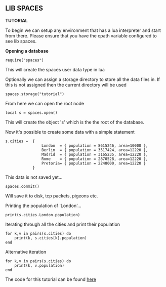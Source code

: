 ****LIB SPACES****
-----------------

****TUTORIAL****

To begin we can setup any environment that has a lua interpreter and start from there. Please ensure that you have the 
cpath variable configured to see lib spaces.

**Opening a database**

    require("spaces")

This will create the spaces user data type in lua

Optionally we can assign a storage directory to store all the data files in. If this is not assigned then the current directory will be used
    
    spaces.storage("tutorial")

From here we can open the root node

    local s = spaces.open() 

This will create the object 's' which is the the root of the database.

Now it's possible to create some data with a simple statement

    s.cities =  {
                    London  = { population = 8615246, area=10000 },
                    Berlin  = { population = 3517424, area=12220 },
                    Madrid  = { population = 3165235, area=12220 },
                    Rome    = { population = 2870528, area=12220 },
                    Pretoria= { population = 2248000, area=12220 }
                } 
    
    
    
     
This data is not saved yet...

    spaces.commit()
 
 Will save it to disk, tcp packets, pigeons etc.
 
 Printing the population of 'London'...
 
    print(s.cities.London.population)
 
 Iterating through all the cities and print their population
    
    for k,v in pairs(s.cities) do
        print(k, s.cities[k].population)
    end

Alternative iteration

    for k,v in pairs(s.cities) do
        print(k, v.population)
    end

The code for this tutorial can be found [here](../src/examples/tutorial.lua) 